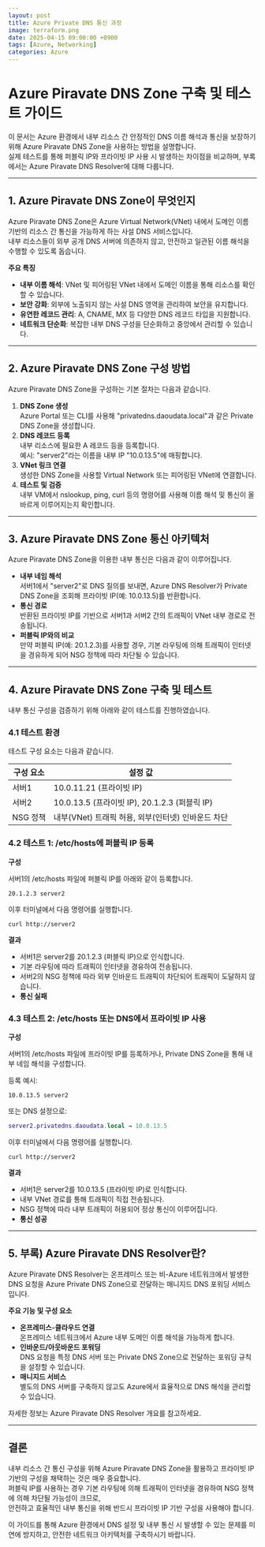 ```yaml
---
layout: post
title: Azure Private DNS 통신 과정
image: terraform.png
date: 2025-04-15 09:00:00 +0900
tags: [Azure, Networking]
categories: Azure
---
```

# Azure Piravate DNS Zone 구축 및 테스트 가이드

이 문서는 Azure 환경에서 내부 리소스 간 안정적인 DNS 이름 해석과 통신을 보장하기 위해 Azure Piravate DNS Zone을 사용하는 방법을 설명합니다.  
실제 테스트를 통해 퍼블릭 IP와 프라이빗 IP 사용 시 발생하는 차이점을 비교하며, 부록에서는 Azure Piravate DNS Resolver에 대해 다룹니다.

---

## 1. Azure Piravate DNS Zone이 무엇인지

Azure Piravate DNS Zone은 Azure Virtual Network(VNet) 내에서 도메인 이름 기반의 리소스 간 통신을 가능하게 하는 사설 DNS 서비스입니다.  
내부 리소스들이 외부 공개 DNS 서버에 의존하지 않고, 안전하고 일관된 이름 해석을 수행할 수 있도록 돕습니다.

**주요 특징**

- **내부 이름 해석**: VNet 및 피어링된 VNet 내에서 도메인 이름을 통해 리소스를 확인할 수 있습니다.
- **보안 강화**: 외부에 노출되지 않는 사설 DNS 영역을 관리하여 보안을 유지합니다.
- **유연한 레코드 관리**: A, CNAME, MX 등 다양한 DNS 레코드 타입을 지원합니다.
- **네트워크 단순화**: 복잡한 내부 DNS 구성을 단순화하고 중앙에서 관리할 수 있습니다.

---

## 2. Azure Piravate DNS Zone 구성 방법

Azure Piravate DNS Zone을 구성하는 기본 절차는 다음과 같습니다.

1. **DNS Zone 생성**  
   Azure Portal 또는 CLI를 사용해 "privatedns.daoudata.local"과 같은 Private DNS Zone을 생성합니다.
2. **DNS 레코드 등록**  
   내부 리소스에 필요한 A 레코드 등을 등록합니다.  
   예시: "server2"라는 이름을 내부 IP "10.0.13.5"에 매핑합니다.
3. **VNet 링크 연결**  
   생성한 DNS Zone을 사용할 Virtual Network 또는 피어링된 VNet에 연결합니다.
4. **테스트 및 검증**  
   내부 VM에서 nslookup, ping, curl 등의 명령어를 사용해 이름 해석 및 통신이 올바르게 이루어지는지 확인합니다.

---

## 3. Azure Piravate DNS Zone 통신 아키텍처

Azure Piravate DNS Zone을 이용한 내부 통신은 다음과 같이 이루어집니다.

- **내부 네임 해석**  
  서버1에서 "server2"로 DNS 질의를 보내면, Azure DNS Resolver가 Private DNS Zone을 조회해 프라이빗 IP(예: 10.0.13.5)를 반환합니다.
- **통신 경로**  
  반환된 프라이빗 IP를 기반으로 서버1과 서버2 간의 트래픽이 VNet 내부 경로로 전송됩니다.
- **퍼블릭 IP와의 비교**  
  만약 퍼블릭 IP(예: 20.1.2.3)를 사용할 경우, 기본 라우팅에 의해 트래픽이 인터넷을 경유하게 되어 NSG 정책에 따라 차단될 수 있습니다.

---

## 4. Azure Piravate DNS Zone 구축 및 테스트

내부 통신 구성을 검증하기 위해 아래와 같이 테스트를 진행하였습니다.

### 4.1 테스트 환경

테스트 구성 요소는 다음과 같습니다.

| 구성 요소   | 설정 값                                      |
|-------------|----------------------------------------------|
| 서버1       | 10.0.11.21 (프라이빗 IP)                      |
| 서버2       | 10.0.13.5 (프라이빗 IP), 20.1.2.3 (퍼블릭 IP)   |
| NSG 정책    | 내부(VNet) 트래픽 허용, 외부(인터넷) 인바운드 차단   |

### 4.2 테스트 1: /etc/hosts에 퍼블릭 IP 등록

**구성**

서버1의 /etc/hosts 파일에 퍼블릭 IP를 아래와 같이 등록합니다.

```curl
20.1.2.3 server2
```

이후 터미널에서 다음 명령어를 실행합니다.

```curl
curl http://server2
```

**결과**

- 서버1은 server2를 20.1.2.3 (퍼블릭 IP)으로 인식합니다.
- 기본 라우팅에 따라 트래픽이 인터넷을 경유하여 전송됩니다.
- 서버2의 NSG 정책에 따라 외부 인바운드 트래픽이 차단되어 트래픽이 도달하지 않습니다.
- **통신 실패**

### 4.3 테스트 2: /etc/hosts 또는 DNS에서 프라이빗 IP 사용

**구성**

서버1의 /etc/hosts 파일에 프라이빗 IP를 등록하거나, Private DNS Zone을 통해 내부 네임 해석을 구성합니다.

등록 예시:

```curl
10.0.13.5 server2
```

또는 DNS 설정으로:

```lua
server2.privatedns.daoudata.local → 10.0.13.5
```

이후 터미널에서 다음 명령어를 실행합니다.

```curl
curl http://server2
```

**결과**

- 서버1은 server2를 10.0.13.5 (프라이빗 IP)로 인식합니다.
- 내부 VNet 경로를 통해 트래픽이 직접 전송됩니다.
- NSG 정책에 따라 내부 트래픽이 허용되어 정상 통신이 이루어집니다.
- **통신 성공**

---

## 5. 부록) Azure Piravate DNS Resolver란?

Azure Piravate DNS Resolver는 온프레미스 또는 비-Azure 네트워크에서 발생한 DNS 요청을 Azure Private DNS Zone으로 전달하는 매니지드 DNS 포워딩 서비스입니다.

**주요 기능 및 구성 요소**

- **온프레미스-클라우드 연결**  
  온프레미스 네트워크에서 Azure 내부 도메인 이름 해석을 가능하게 합니다.
- **인바운드/아웃바운드 포워딩**  
  DNS 요청을 특정 DNS 서버 또는 Private DNS Zone으로 전달하는 포워딩 규칙을 설정할 수 있습니다.
- **매니지드 서비스**  
  별도의 DNS 서버를 구축하지 않고도 Azure에서 효율적으로 DNS 해석을 관리할 수 있습니다.

자세한 정보는 Azure Piravate DNS Resolver 개요를 참고하세요.

---

## 결론

내부 리소스 간 통신 구성을 위해 Azure Piravate DNS Zone을 활용하고 프라이빗 IP 기반의 구성을 채택하는 것은 매우 중요합니다.  
퍼블릭 IP를 사용하는 경우 기본 라우팅에 의해 트래픽이 인터넷을 경유하여 NSG 정책에 의해 차단될 가능성이 크므로,  
안전하고 효율적인 내부 통신을 위해 반드시 프라이빗 IP 기반 구성을 사용해야 합니다.

이 가이드를 통해 Azure 환경에서 DNS 설정 및 내부 통신 시 발생할 수 있는 문제를 미연에 방지하고, 안전한 네트워크 아키텍처를 구축하시기 바랍니다.
